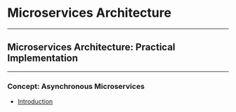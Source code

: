 # Microservices Architecture

---

## Microservices Architecture: Practical Implementation

---

### Concept: Asynchronous Microservices

- [Introduction](https://github.com/thaihuynh1717/fictional-waffle/blob/master/Concept%3A%20Asynchronous%20Microservices/Introduction/README.md)

